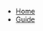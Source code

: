 
<!-- * [Home](/)
* [Introduction](/introduction.md)
* [Getting Started](/getting-started.md)
* Guides
  * [Guide 1](/guides/guide1.md)
  * [Guide 2](/guides/guide2.md)
* [API Reference](/api/README.md)
  * [Module 1](/api/module1.md)
  * [Module 2](/api/module2.md)
* [FAQ](/faq.md) -->

* [Home](README.md)
* [Guide](Markdown%20Files/1.md "The greatest guide in the world")
